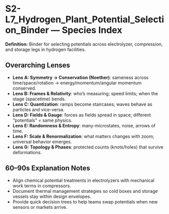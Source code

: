 # S2-L7_Hydrogen_Plant_Potential_Selection_Binder — Species Index
**Definition:** Binder for selecting potentials across electrolyzer, compression, and storage legs in hydrogen facilities.

## Overarching Lenses

- **Lens A: Symmetry -> Conservation (Noether)**: sameness across time/space/rotation → energy/momentum/angular momentum conserved.
- **Lens B: Frames & Relativity**: who’s measuring; speed limits; when the stage (spacetime) bends.
- **Lens C: Quantization**: ramps become staircases; waves behave as particles and vice-versa.
- **Lens D: Fields & Gauge**: forces as fields spread in space; different “potentials” = same physics.
- **Lens E: Randomness & Entropy**: many-microstates, noise, arrows of time.
- **Lens F: Scale & Renormalization**: what matters changes with zoom; universal behavior emerges.
- **Lens G: Topology & Phases**: protected counts (knots/holes) that survive deformations.

## 60–90s Explanation Notes
- Align chemical potential treatments in electrolyzers with mechanical work terms in compressors.
- Document thermal management strategies so cold boxes and storage vessels stay within design envelopes.
- Provide quick decision trees to help teams swap potentials when new sensors or markets arrive.
